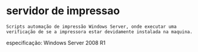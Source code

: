 # servidor de impressao
    Scripts automação de impressão Windows Server, onde executar uma verificação de se a impressora estar devidamente instalada na maquina.


especificação:
    Windows Server 2008 R1
